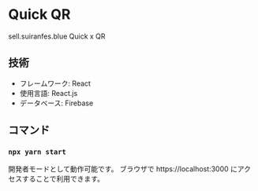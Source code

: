 # Quick QR
sell.suiranfes.blue Quick x QR

## 技術
- フレームワーク: React
- 使用言語: React.js
- データベース: Firebase

## コマンド

### `npx yarn start`
開発者モードとして動作可能です。
ブラウザで https://localhost:3000 にアクセスすることで利用できます。
